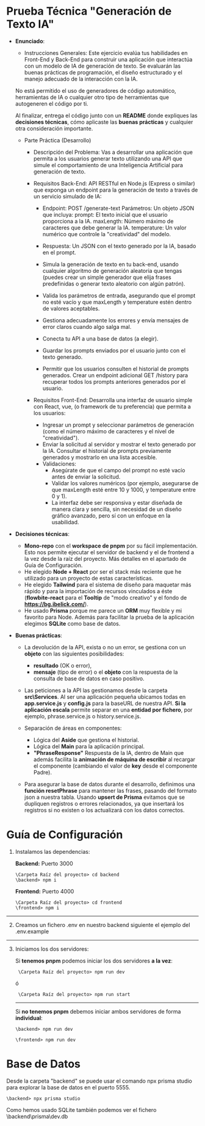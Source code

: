 # Prueba Técnica "Generación de Texto IA"

- **Enunciado**:

    - Instrucciones Generales:
    Este ejercicio evalúa tus habilidades en Front-End y Back-End para construir una aplicación que interactúa con un modelo de IA de generación de texto.
    Se evaluarán las buenas prácticas de programación, el diseño estructurado y el manejo adecuado de la interacción con la IA.
    
    No está permitido el uso de generadores de código automático, herramientas de IA o cualquier otro tipo de herramientas que autogeneren el código por ti.

    Al finalizar, entrega el código junto con un **README** donde expliques las **decisiones técnicas**, cómo aplicaste las **buenas prácticas** y cualquier otra consideración importante.

    - Parte Práctica (Desarrollo)
        - Descripción del Problema:
        Vas a desarrollar una aplicación que permita a los usuarios generar texto utilizando una API que simule el comportamiento de una Inteligencia Artificial para generación de texto.

        - Requisitos Back-End:
            API RESTful en Node.js (Express o similar) que exponga un endpoint para la generación de texto a través de un servicio simulado de IA:

            - Endpoint: POST /generate-text
            Parámetros: Un objeto JSON que incluya:
            prompt: El texto inicial que el usuario proporciona a la IA.
            maxLength: Número máximo de caracteres que debe generar la IA.
            temperature: Un valor numérico que controle la "creatividad" del modelo.

            - Respuesta: Un JSON con el texto generado por la IA, basado en el prompt.

            - Simula la generación de texto en tu back-end, usando cualquier algoritmo de generación aleatoria que tengas (puedes crear un simple generador que elija frases predefinidas o generar texto aleatorio con algún patrón).

            - Valida los parámetros de entrada, asegurando que el prompt no esté vacío y que maxLength y temperature estén dentro de valores aceptables.

            - Gestiona adecuadamente los errores y envía mensajes de error claros cuando algo salga mal.

            - Conecta tu API a una base de datos (a elegir).

            - Guardar los prompts enviados por el usuario junto con el texto generado.

            - Permitir que los usuarios consulten el historial de prompts generados.
            Crear un endpoint adicional GET /history para recuperar todos los prompts anteriores generados por el usuario.

        - Requisitos Front-End:
            Desarrolla una interfaz de usuario simple con React, vue, (o framework de tu preferencia) que permita a los usuarios:

            - Ingresar un prompt y seleccionar parámetros de generación (como el número máximo de caracteres y el nivel de "creatividad").
            - Enviar la solicitud al servidor y mostrar el texto generado por la IA.
            Consultar el historial de prompts previamente generados y mostrarlo en una lista accesible.
            - Validaciones:
                - Asegúrate de que el campo del prompt no esté vacío antes de enviar la solicitud.
                - Validar los valores numéricos (por ejemplo, asegurarse de que maxLength esté entre 10 y 1000, y temperature entre 0 y 1).
                - La interfaz debe ser responsiva y estar diseñada de manera clara y sencilla, sin necesidad de un diseño gráfico avanzado, pero sí con un enfoque en la usabilidad.

- **Decisiones técnicas**: 
    - **Mono-repo** con el **workspace de pnpm** por su fácil implementación. Esto nos permite ejecutar el servidor de backend y el de frontend a la vez desde la raíz del proyecto. Más detalles en el apartado de Guía de Configuración.
    - He elegido **Node + React** por ser el stack más reciente que he utilizado para un proyecto de estas características.
    - He elegido **Tailwind** para el sistema de diseño para maquetar más rápido y para la importación de recursos vinculados a éste (**flowbite-react** para el **Tooltip** de "modo creativo" y el fondo de **https://bg.ibelick.com/**).
    - He usado **Prisma** porque me parece un **ORM** muy flexible y mi favorito para Node. Además para facilitar la prueba de la aplicación elegimos **SQLite** como base de datos.

- **Buenas prácticas**: 
    - La devolución de la API, exista o no un error, se gestiona con un **objeto** con las siguientes posibilidades:

        - **resultado** (OK o error),
        - **mensaje** (tipo de error) o el **objeto** con la respuesta de la consulta de base de datos en caso positivo.
    - Las peticiones a la API las gestionamos desde la carpeta **src\Services**. Al ser una aplicación pequeña ubicamos todas en **app.service.js** y **config.js** para la baseURL de nuestra API. **Si la aplicación escala** permite separar en una **entidad por fichero**, por ejemplo, phrase.service.js o history.service.js.
    - Separación de áreas en componentes:
        - Lógica del **Aside** que gestiona el historial.
        - Lógica del **Main** para la aplicación principal.
        - **"PhraseResponse"** Respuesta de la IA, dentro de Main que además facilita la **animación de máquina de escribir** al recargar el componente (cambiando el valor de **key** desde el componente Padre).
    - Para asegurar la base de datos durante el desarrollo, definimos una **función resetPhrase** para mantener las frases, pasando del formato json a nuestra tabla. Usando **upsert de Prisma** evitamos que se dupliquen registros o errores relacionados, ya que insertará los registros si no existen o los actualizará con los datos correctos.

# Guía de Configuración

1. Instalamos las dependencias:

    **Backend:** Puerto 3000
    ```
    \Carpeta Raíz del proyecto> cd backend
    \backend> npm i
    ```

    **Frontend:** Puerto 4000
    ```
    \Carpeta Raíz del proyecto> cd frontend
    \frontend> npm i
    ```
---
2. Creamos un fichero .env en nuestro backend siguiente el ejemplo del .env.example
---
3. Iniciamos los dos servidores:

    Si **tenemos pnpm** podemos iniciar los dos servidores **a la vez**:

        \Carpeta Raíz del proyecto> npm run dev
    ó
        
        \Carpeta Raíz del proyecto> npm run start
    ---
    Si **no tenemos pnpm** debemos iniciar ambos servidores de forma **individual**:

    ```
    \backend> npm run dev
    ```
    ```
    \frontend> npm run dev
    ```
# Base de Datos

Desde la carpeta "backend" se puede usar el comando npx prisma studio para explorar la base de datos en el puerto 5555.

```
\backend> npx prisma studio
```

Como hemos usado SQLite también podemos ver el fichero \backend\prisma\dev.db